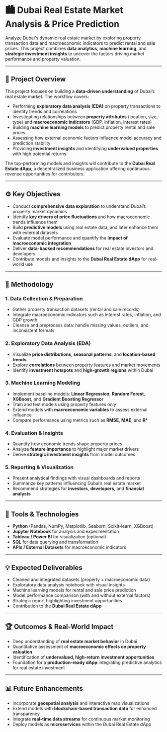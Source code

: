 # 🏙️ Dubai Real Estate Market Analysis & Price Prediction

Analyze Dubai's dynamic real estate market by exploring property transaction data and macroeconomic indicators to predict rental and sale prices. This project combines **data analytics**, **machine learning**, and **strategic investment insights** to uncover the factors driving market performance and property valuation.

---

## 📘 Project Overview

This project focuses on building a **data-driven understanding** of Dubai’s real estate market. The workflow covers:

- Performing **exploratory data analysis (EDA)** on property transactions to identify trends and correlations
- Investigating relationships between **property attributes** (location, size, type) and **macroeconomic indicators** (GDP, inflation, interest rates)
- Building **machine learning models** to predict property rental and sale prices
- Assessing how external economic factors influence model accuracy and prediction stability
- Providing **investment insights** and identifying **undervalued properties** with high potential returns

The top-performing models and insights will contribute to the **Dubai Real Estate dApp**, a decentralized business application offering continuous revenue opportunities for contributors.

---

## ⚙️ Key Objectives

- Conduct **comprehensive data exploration** to understand Dubai’s property market dynamics
- Identify **key drivers of price fluctuations** and how macroeconomic trends influence them
- Build **predictive models** using real estate data, and later enhance them with external datasets
- Evaluate model performance and quantify the **impact of macroeconomic integration**
- Deliver **data-backed recommendations** for real estate investors and developers
- Contribute models and insights to the **Dubai Real Estate dApp** for real-world use

---

## 🧠 Methodology

### 1. Data Collection & Preparation

- Gather property transaction datasets (rental and sale records)
- Integrate macroeconomic indicators such as interest rates, inflation, and GDP growth
- Cleanse and preprocess data: handle missing values, outliers, and inconsistent formats

### 2. Exploratory Data Analysis (EDA)

- Visualize **price distributions**, **seasonal patterns**, and **location-based trends**
- Explore **correlations** between property features and market movements
- Identify **investment hotspots** and **high-growth regions** within Dubai

### 3. Machine Learning Modeling

- Implement baseline models: **Linear Regression**, **Random Forest**, **XGBoost**, and **Gradient Boosting Regressor**
- Train and test models using property features only
- Extend models with **macroeconomic variables** to assess external influence
- Compare performance using metrics such as **RMSE**, **MAE**, and **R²**

### 4. Evaluation & Insights

- Quantify how economic trends shape property prices
- Analyze **feature importance** to highlight major market drivers
- Derive **strategic investment insights** from model outcomes

### 5. Reporting & Visualization

- Present analytical findings with visual dashboards and reports
- Summarize key patterns influencing Dubai’s real estate market
- Recommend strategies for **investors**, **developers**, and **financial analysts**

---

## 🧩 Tools & Technologies

- **Python** (Pandas, NumPy, Matplotlib, Seaborn, Scikit-learn, XGBoost)
- **Jupyter Notebook** for analysis and experimentation
- **Tableau / Power BI** for visualization (optional)
- **SQL** for data querying and transformation
- **APIs / External Datasets** for macroeconomic indicators

---

## 💡 Expected Deliverables

- Cleaned and integrated datasets (property + macroeconomic data)
- Exploratory data analysis notebook with visual insights
- Machine learning models for rental and sale price prediction
- Model performance comparison (with and without external factors)
- Strategic report highlighting investment opportunities
- Contribution to the **Dubai Real Estate dApp**

---

## 🏆 Outcomes & Real-World Impact

- Deep understanding of **real estate market behavior** in Dubai
- Quantitative assessment of **macroeconomic effects on property valuation**
- Identification of **undervalued, high-return investment opportunities**
- Foundation for a **production-ready dApp** integrating predictive analytics for real estate investment

---

## 📊 Future Enhancements

- Incorporate **geospatial analysis** and interactive map visualizations
- Extend models with **blockchain-based transaction data** for enhanced transparency
- Integrate **real-time data streams** for continuous market monitoring
- Deploy models as **microservices** within the Dubai Real Estate dApp
